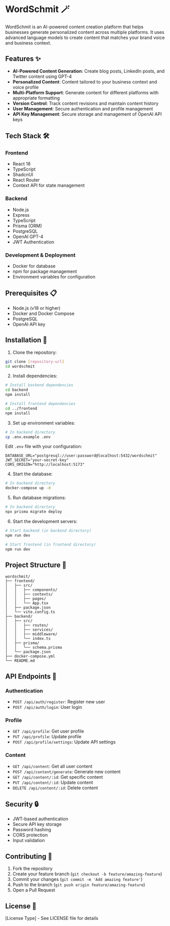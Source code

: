 # WordSchmit 🪄

WordSchmit is an AI-powered content creation platform that helps businesses generate personalized content across multiple platforms. It uses advanced language models to create content that matches your brand voice and business context.

## Features ✨

- **AI-Powered Content Generation**: Create blog posts, LinkedIn posts, and Twitter content using GPT-4
- **Personalized Content**: Content tailored to your business context and voice profile
- **Multi-Platform Support**: Generate content for different platforms with appropriate formatting
- **Version Control**: Track content revisions and maintain content history
- **User Management**: Secure authentication and profile management
- **API Key Management**: Secure storage and management of OpenAI API keys

## Tech Stack 🛠️

### Frontend
- React 18
- TypeScript
- ShadcnUI
- React Router
- Context API for state management

### Backend
- Node.js
- Express
- TypeScript
- Prisma (ORM)
- PostgreSQL
- OpenAI GPT-4
- JWT Authentication

### Development & Deployment
- Docker for database
- npm for package management
- Environment variables for configuration

## Prerequisites 📋

- Node.js (v18 or higher)
- Docker and Docker Compose
- PostgreSQL
- OpenAI API key

## Installation 🚀

1. Clone the repository:
```bash
git clone [repository-url]
cd wordschmit
```

2. Install dependencies:
```bash
# Install backend dependencies
cd backend
npm install

# Install frontend dependencies
cd ../frontend
npm install
```

3. Set up environment variables:
```bash
# In backend directory
cp .env.example .env
```
Edit `.env` file with your configuration:
```env
DATABASE_URL="postgresql://user:password@localhost:5432/wordschmit"
JWT_SECRET="your-secret-key"
CORS_ORIGIN="http://localhost:5173"
```

4. Start the database:
```bash
# In backend directory
docker-compose up -d
```

5. Run database migrations:
```bash
# In backend directory
npx prisma migrate deploy
```

6. Start the development servers:
```bash
# Start backend (in backend directory)
npm run dev

# Start frontend (in frontend directory)
npm run dev
```

## Project Structure 📁

```
wordschmit/
├── frontend/
│   ├── src/
│   │   ├── components/
│   │   ├── contexts/
│   │   ├── pages/
│   │   └── App.tsx
│   ├── package.json
│   └── vite.config.ts
├── backend/
│   ├── src/
│   │   ├── routes/
│   │   ├── services/
│   │   ├── middleware/
│   │   └── index.ts
│   ├── prisma/
│   │   └── schema.prisma
│   └── package.json
├── docker-compose.yml
└── README.md
```

## API Endpoints 🔌

### Authentication
- `POST /api/auth/register`: Register new user
- `POST /api/auth/login`: User login

### Profile
- `GET /api/profile`: Get user profile
- `PUT /api/profile`: Update profile
- `POST /api/profile/settings`: Update API settings

### Content
- `GET /api/content`: Get all user content
- `POST /api/content/generate`: Generate new content
- `GET /api/content/:id`: Get specific content
- `PUT /api/content/:id`: Update content
- `DELETE /api/content/:id`: Delete content

## Security 🔒

- JWT-based authentication
- Secure API key storage
- Password hashing
- CORS protection
- Input validation

## Contributing 🤝

1. Fork the repository
2. Create your feature branch (`git checkout -b feature/amazing-feature`)
3. Commit your changes (`git commit -m 'Add amazing feature'`)
4. Push to the branch (`git push origin feature/amazing-feature`)
5. Open a Pull Request

## License 📄

[License Type] - See LICENSE file for details 